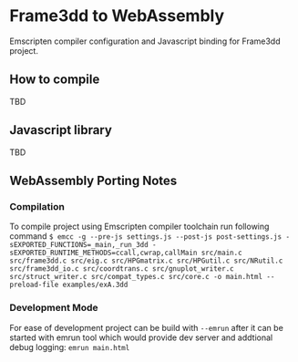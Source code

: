 # Frame3dd to WebAssembly

Emscripten compiler configuration and Javascript binding for Frame3dd project.

## How to compile

TBD

## Javascript library

TBD

## WebAssembly Porting Notes

### Compilation
To compile project using Emscripten compiler toolchain run following command
`$ emcc -g --pre-js settings.js --post-js post-settings.js -sEXPORTED_FUNCTIONS=_main,_run_3dd -sEXPORTED_RUNTIME_METHODS=ccall,cwrap,callMain src/main.c src/frame3dd.c src/eig.c src/HPGmatrix.c src/HPGutil.c src/NRutil.c src/frame3dd_io.c src/coordtrans.c src/gnuplot_writer.c src/struct_writer.c src/compat_types.c src/core.c -o main.html --preload-file examples/exA.3dd`

### Development Mode
For ease of development project can be build with `--emrun` after it can be started with emrun tool which would provide dev server and addtional debug logging:
`emrun main.html`
